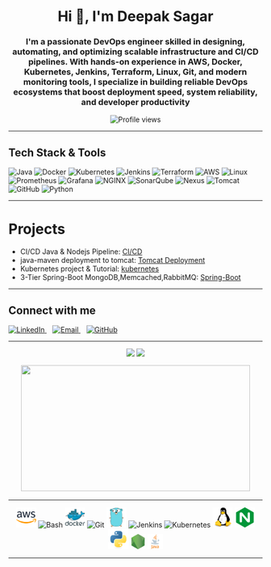 <h1 align="center">Hi 👋, I'm Deepak Sagar</h1>
<h3 align="center">I'm a passionate DevOps engineer skilled in designing, automating, and optimizing scalable infrastructure and CI/CD pipelines. With hands-on experience in AWS, Docker, Kubernetes, Jenkins, Terraform, Linux, Git, and modern monitoring tools, I specialize in building reliable DevOps ecosystems that boost deployment speed, system reliability, and developer productivity</h3>

<p align="center">
  <img src="https://komarev.com/ghpvc/?username=coding4deep&label=Profile%20views&color=0e75b6&style=flat" alt="Profile views" />
</p>

---

##  Tech Stack & Tools


![Java](https://img.shields.io/badge/Java-007396?style=for-the-badge&logo=java&logoColor=white)
![Docker](https://img.shields.io/badge/Docker-2496ED?style=for-the-badge&logo=docker&logoColor=white)
![Kubernetes](https://img.shields.io/badge/Kubernetes-326CE5?style=for-the-badge&logo=kubernetes&logoColor=white)
![Jenkins](https://img.shields.io/badge/Jenkins-D24939?style=for-the-badge&logo=jenkins&logoColor=white)
![Terraform](https://img.shields.io/badge/Terraform-7B42BC?style=for-the-badge&logo=terraform&logoColor=white)
![AWS](https://img.shields.io/badge/AWS-232F3E?style=for-the-badge&logo=amazon-aws&logoColor=white)
![Linux](https://img.shields.io/badge/Linux-FCC624?style=for-the-badge&logo=linux&logoColor=black)
![Prometheus](https://img.shields.io/badge/Prometheus-E6522C?style=for-the-badge&logo=prometheus&logoColor=white)
![Grafana](https://img.shields.io/badge/Grafana-F46800?style=for-the-badge&logo=grafana&logoColor=white)
![NGINX](https://img.shields.io/badge/NGINX-009639?style=for-the-badge&logo=nginx&logoColor=white)
![SonarQube](https://img.shields.io/badge/SonarQube-4E9BCD?style=for-the-badge&logo=sonarqube&logoColor=white)
![Nexus](https://img.shields.io/badge/Nexus_Repo-000000?style=for-the-badge&logo=sonatype&logoColor=white)
![Tomcat](https://img.shields.io/badge/Tomcat-F8DC75?style=for-the-badge&logo=apache-tomcat&logoColor=black)
![GitHub](https://img.shields.io/badge/GitHub-181717?style=for-the-badge&logo=github&logoColor=white)
![Python](https://img.shields.io/badge/Python-3776AB?style=for-the-badge&logo=python&logoColor=white)

---

# Projects  ## 

-  CI/CD Java & Nodejs Pipeline: [CI/CD](https://github.com/Coding4Deep/Nodejs-Java-CI-CD.git)
-  java-maven deployment to tomcat: [Tomcat Deployment](https://github.com/Coding4Deep/JENKINS-maven-nexus-sonar-project.git)
-  Kubernetes project & Tutorial: [kubernetes](https://github.com/Coding4Deep/kubernetes.git)
-  3-Tier Spring-Boot MongoDB,Memcached,RabbitMQ: [Spring-Boot](https://github.com/Coding4Deep/3-tier-spring-mongo.git)

---

## Connect with me

<p align="left">
  <a href="https://linkedin.com/in/deepaksagar07" target="_blank" rel="noopener noreferrer">
    <img src="https://raw.githubusercontent.com/rahuldkjain/github-profile-readme-generator/master/src/images/icons/Social/linked-in-alt.svg" alt="LinkedIn" width="30" />
  </a>
  &nbsp;&nbsp;
  <a href="mailto:sagardeepak2002@gmail.com" target="_blank" rel="noopener noreferrer">
    <img src="https://cdn-icons-png.flaticon.com/512/561/561127.png" alt="Email" width="30" />
  </a>
  &nbsp;&nbsp;
  <a href="https://github.com/Coding4Deep" target="_blank" rel="noopener noreferrer">
    <img src="https://raw.githubusercontent.com/rahuldkjain/github-profile-readme-generator/master/src/images/icons/Social/github.svg" alt="GitHub" width="30" />
  </a>
</p>

---

<p align="center">
  <img width="47%" src="https://github-readme-stats.vercel.app/api?username=coding4deep&show_icons=true&theme=radical&count_private=true" />
  <img width="50%" src="https://github-readme-streak-stats.herokuapp.com/?user=coding4deep&theme=radical" />
</p>

<p align="center">
  <img width="95%" height="250px" src="https://github-readme-stats.vercel.app/api/top-langs/?username=coding4deep&layout=compact&theme=radical&langs_count=10" />
</p>

---
<p align="center">
  <img src="https://raw.githubusercontent.com/devicons/devicon/master/icons/amazonwebservices/amazonwebservices-original-wordmark.svg" alt="AWS" width="40" height="40" />
  <img src="https://www.vectorlogo.zone/logos/gnu_bash/gnu_bash-icon.svg" alt="Bash" width="40" height="40" />
  <img src="https://raw.githubusercontent.com/devicons/devicon/master/icons/docker/docker-original-wordmark.svg" alt="Docker" width="40" height="40" />
  <img src="https://www.vectorlogo.zone/logos/git-scm/git-scm-icon.svg" alt="Git" width="40" height="40" />
  <img src="https://raw.githubusercontent.com/devicons/devicon/master/icons/go/go-original.svg" alt="Go" width="40" height="40" />
  <img src="https://www.vectorlogo.zone/logos/jenkins/jenkins-icon.svg" alt="Jenkins" width="40" height="40" />
  <img src="https://www.vectorlogo.zone/logos/kubernetes/kubernetes-icon.svg" alt="Kubernetes" width="40" height="40" />
  <img src="https://raw.githubusercontent.com/devicons/devicon/master/icons/linux/linux-original.svg" alt="Linux" width="40" height="40" />
  <img src="https://raw.githubusercontent.com/devicons/devicon/master/icons/nginx/nginx-original.svg" alt="NGINX" width="40" height="40" />
  <img src="https://raw.githubusercontent.com/devicons/devicon/master/icons/python/python-original.svg" alt="Python" width="40" height="40" />
  <img src="https://raw.githubusercontent.com/github/explore/main/topics/nodejs/nodejs.png" alt="Node.js" width="30" height="30" />
  <img src="https://raw.githubusercontent.com/github/explore/main/topics/java/java.png" alt="Java" width="30" height="30" />
</p>

---

